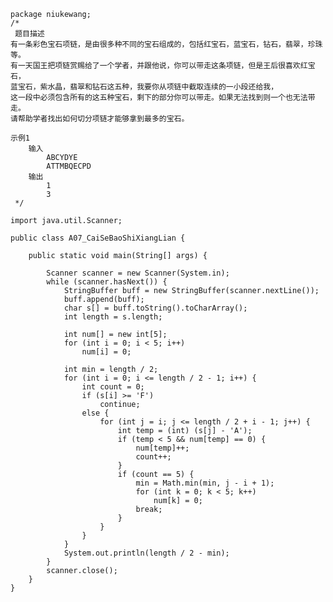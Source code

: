 	package niukewang;
	/*
	 题目描述
	有一条彩色宝石项链，是由很多种不同的宝石组成的，包括红宝石，蓝宝石，钻石，翡翠，珍珠等。
	有一天国王把项链赏赐给了一个学者，并跟他说，你可以带走这条项链，但是王后很喜欢红宝石，
	蓝宝石，紫水晶，翡翠和钻石这五种，我要你从项链中截取连续的一小段还给我，
	这一段中必须包含所有的这五种宝石，剩下的部分你可以带走。如果无法找到则一个也无法带走。
	请帮助学者找出如何切分项链才能够拿到最多的宝石。
	
	示例1
		输入
			ABCYDYE
			ATTMBQECPD
		输出
			1
			3
	 */
	
	import java.util.Scanner;
	
	public class A07_CaiSeBaoShiXiangLian {
	
		public static void main(String[] args) {
	
			Scanner scanner = new Scanner(System.in);
			while (scanner.hasNext()) {
				StringBuffer buff = new StringBuffer(scanner.nextLine());
				buff.append(buff);
				char s[] = buff.toString().toCharArray();
				int length = s.length;
	
				int num[] = new int[5];
				for (int i = 0; i < 5; i++)
					num[i] = 0;
	
				int min = length / 2;
				for (int i = 0; i <= length / 2 - 1; i++) {
					int count = 0;
					if (s[i] >= 'F')
						continue;
					else {
						for (int j = i; j <= length / 2 + i - 1; j++) {
							int temp = (int) (s[j] - 'A');
							if (temp < 5 && num[temp] == 0) {
								num[temp]++;
								count++;
							}
							if (count == 5) {
								min = Math.min(min, j - i + 1);
								for (int k = 0; k < 5; k++)
									num[k] = 0;
								break;
							}
						}
					}
				}
				System.out.println(length / 2 - min);
			}
			scanner.close();
		}
	}
